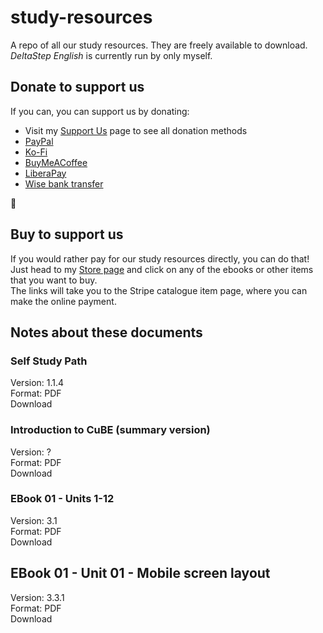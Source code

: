# study-resources
A repo of all our study resources. 
They are freely available to download.  
_DeltaStep English_ is currently run by only myself.  

## Donate to support us  
If you can, you can support us by donating: 
* Visit my [Support Us](https://farran.gitbook.io/personal/support-me) page to see all donation methods  
* [PayPal](http://paypal.me/farran)
* [Ko-Fi](https://ko-fi.com/fazzaan)  
* [BuyMeACoffee](http://buymeacoffee.com/farran)
* [LiberaPay](https://liberapay.com/farran)
* [Wise bank transfer](https://wise.com/pay/me/farranl)  

🙏

## Buy to support us  
If you would rather pay for our study resources directly, you can do that!  
Just head to my [Store page](https://farran.gitbook.io/personal/store-free) and click on any of the ebooks or other items that you want to buy.  
The links will take you to the Stripe catalogue item page, where you can make the online payment.  

## Notes about these documents 

### Self Study Path 
Version: 1.1.4  
Format:  PDF  
Download  

### Introduction to CuBE (summary version)  
Version: ?  
Format:  PDF  
Download  

### EBook 01 - Units 1-12   
Version: 3.1  
Format:  PDF  
Download  

## EBook 01 - Unit 01 - Mobile screen layout  
Version: 3.3.1  
Format:  PDF  
Download  
